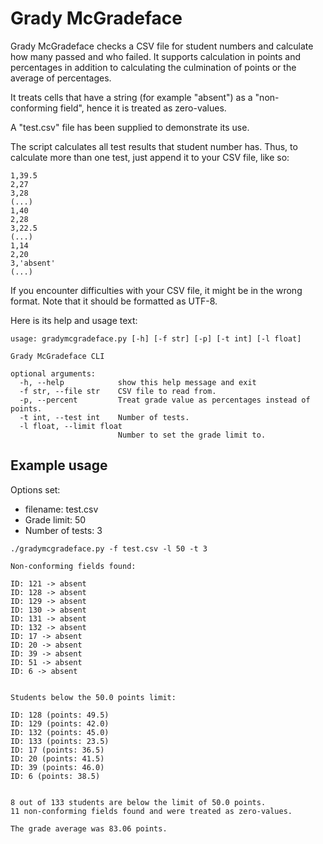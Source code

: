 # Grady McGradeface

Grady McGradeface checks a CSV file for student numbers and calculate how many passed and who failed. It supports calculation in points and percentages in addition to calculating the culmination of points or the average of percentages.

It treats cells that have a string (for example "absent") as a "non-conforming field", hence it is treated as zero-values.

A "test.csv" file has been supplied to demonstrate its use.

The script calculates all test results that student number has. Thus, to calculate more than one test, just append it to your CSV file, like so:

```text
1,39.5
2,27
3,28
(...)
1,40
2,28
3,22.5
(...)
1,14
2,20
3,'absent'
(...)
```

If you encounter difficulties with your CSV file, it might be in the wrong format. Note that it should be formatted as UTF-8.

Here is its help and usage text:

```text
usage: gradymcgradeface.py [-h] [-f str] [-p] [-t int] [-l float]

Grady McGradeface CLI

optional arguments:
  -h, --help            show this help message and exit
  -f str, --file str    CSV file to read from.
  -p, --percent         Treat grade value as percentages instead of points.
  -t int, --test int    Number of tests.
  -l float, --limit float
                        Number to set the grade limit to.
```

## Example usage

Options set:

* filename: test.csv
* Grade limit: 50
* Number of tests: 3

```text
./gradymcgradeface.py -f test.csv -l 50 -t 3

Non-conforming fields found:

ID: 121 -> absent
ID: 128 -> absent
ID: 129 -> absent
ID: 130 -> absent
ID: 131 -> absent
ID: 132 -> absent
ID: 17 -> absent
ID: 20 -> absent
ID: 39 -> absent
ID: 51 -> absent
ID: 6 -> absent


Students below the 50.0 points limit:

ID: 128 (points: 49.5)
ID: 129 (points: 42.0)
ID: 132 (points: 45.0)
ID: 133 (points: 23.5)
ID: 17 (points: 36.5)
ID: 20 (points: 41.5)
ID: 39 (points: 46.0)
ID: 6 (points: 38.5)


8 out of 133 students are below the limit of 50.0 points.
11 non-conforming fields found and were treated as zero-values.

The grade average was 83.06 points.
```
